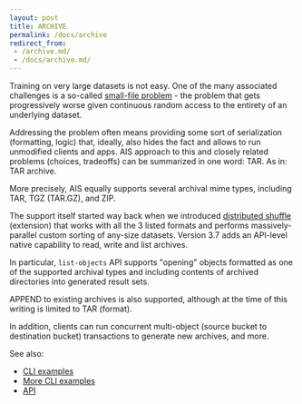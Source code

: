 ```yaml
---
layout: post
title: ARCHIVE
permalink: /docs/archive
redirect_from:
 - /archive.md/
 - /docs/archive.md/
---
```


Training on very large datasets is not easy. One of the many associated challenges is a so-called [small-file problem](https://scholar.google.com/scholar?hl=en&as_sdt=0%2C5&q=%22small+file+problem%22) - the problem that gets progressively worse given continuous random access to the entirety of an underlying dataset.

Addressing the problem often means providing some sort of serialization (formatting, logic) that, ideally, also hides the fact and allows to run unmodified clients and apps. AIS approach to this and closely related problems (choices, tradeoffs) can be summarized in one word: TAR. As in: TAR archive.

More precisely, AIS equally supports several archival mime types, including TAR, TGZ (TAR.GZ), and ZIP.

The support itself started way back when we introduced [distributed shuffle](/docs/dsort.md) (extension) that works with all the 3 listed formats and performs massively-parallel custom sorting of any-size datasets. Version 3.7 adds an API-level native capability to read, write and list archives.

In particular, `list-objects` API supports "opening" objects formatted as one of the supported archival types and including contents of archived directories into generated result sets.

APPEND to existing archives is also supported, although at the time of this writing is limited to TAR (format).

In addition, clients can run concurrent multi-object (source bucket to destination bucket) transactions to generate new archives, and more.

See also:

* [CLI examples](/docs/cli/archive.md)
* [More CLI examples](/docs/cli/object.md)
* [API](/docs/http_api.md)
